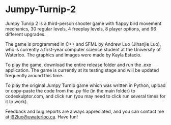 # Jumpy-Turnip-2
Jumpy Tunrip 2 is a third-person shooter game with flappy bird movement mechanics, 30 regular levels, 4 freeplay levels, 8 player options, and 96 different upgrades.

The game is programmed in C++ and SFML by Andrew Luo (Jihanjie Luo), who is currently a first-year computer science student at the University of Waterloo. The graphics and images were made by Kayla Estacio.

To play the game, download the entire release folder and run the .exe application. The game is currently at its testing stage and will be updated frequently around this time.

To play the original Jumpy Turnip game which was written in Python, upload or copy-paste the code from the .py file (in the main folder) to codeskulptor.com, and click run (you may need to click run several times for it to work). 

Feedback and bug reports are always appreciated, and you can contact me at j92luo@uwaterloo.ca. Have fun!
